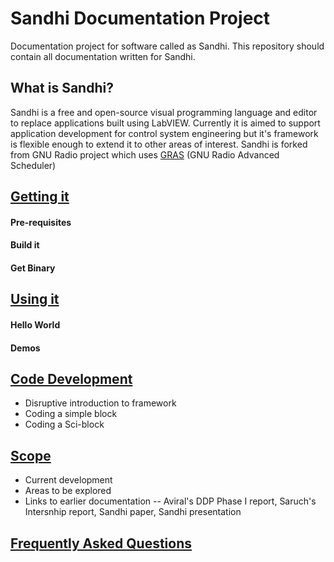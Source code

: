 Sandhi Documentation Project
====

Documentation project for software called as Sandhi.
This repository should contain all documentation written for Sandhi.

## What is Sandhi?
Sandhi is a free and open-source visual programming language and editor to replace applications built using LabVIEW. Currently it is aimed to support application development for control system engineering but it's framework is flexible enough to extend it to other areas of interest. Sandhi is forked from GNU Radio project which uses [GRAS](https://github.com/guruofquality/gras/wiki) (GNU Radio Advanced Scheduler)

## [Getting it](getting_it.md)
#### Pre-requisites
#### Build it
#### Get Binary

## [Using it](using_it.md)
#### Hello World
#### Demos

## [Code Development](code_devel.md)
- Disruptive introduction to framework
- Coding a simple block
- Coding a Sci-block

## [Scope](scope.md)
- Current development
- Areas to be explored
- Links to earlier documentation
-- Aviral's DDP Phase I report, Saruch's Intersnhip report, Sandhi paper, Sandhi presentation

## [Frequently Asked Questions](faqs.md)
